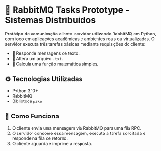 # 🐇 RabbitMQ Tasks Prototype - Sistemas Distribuidos

Protótipo de comunicação cliente-servidor utilizando RabbitMQ em Python, com foco em aplicações acadêmicas e ambientes reais ou virtualizados. O servidor executa três tarefas básicas mediante requisições do cliente:
- 📩 Responde mensagens de texto.
- 📝 Altera um arquivo `.txt`.
- 🧮 Calcula uma função matemática simples.


## ⚙️ Tecnologias Utilizadas

- Python 3.10+
- RabbitMQ
- Biblioteca [`pika`](https://pika.readthedocs.io/en/stable/)

## 🧠 Como Funciona

1. O cliente envia uma mensagem via RabbitMQ para uma fila RPC.
2. O servidor consome essa mensagem, executa a tarefa solicitada e responde na fila de retorno.
3. O cliente aguarda e imprime a resposta.